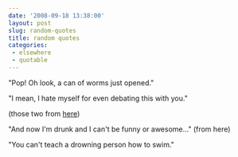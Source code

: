 ```yaml
---
date: '2008-09-18 13:38:00'
layout: post
slug: random-quotes
title: random quotes
categories:
 - elsewhere
 - quotable
---
```


"Pop! Oh look, a can of worms just opened."

"I mean, I hate myself for even debating this with you."

(those two from [here](https://web.archive.org/web/20080913163007/http://endie.net/cs/blogs/endie/archive/2008/09/07/Sonseed_Im_calling_it_as_fake.aspx))

"And now I'm drunk and I can't be funny or awesome..." (from <a class="dead">here</a>)

"You can't teach a drowning person how to swim."
